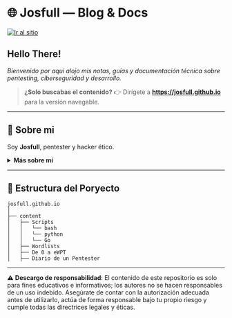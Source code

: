 # 🌐 Josfull — Blog & Docs

[![Ir al sitio](https://img.shields.io/badge/Visitar%20sitio-josfull.github.io-2ea44f?style=for-the-badge&logo=githubpages)](https://josfull.github.io)

## Hello There!

*Bienvenido por aqui alojo mis notas, guías y documentación técnica sobre pentesting, ciberseguridad y desarrollo.*  

> **¿Solo buscabas el contenido?** 👉 Dirígete a **https://josfull.github.io** para la versión navegable.

---

## 👤 Sobre mi

Soy **Josfull**, pentester y hacker ético.

<details>
  <summary><strong>Más sobre mí</strong></summary>
  <ul>
    <li><strong>Nombre:</strong> Josfull</li>
    <li><strong>De:</strong> Argentina</li>
    <li><strong>Roles:</strong> Pentester | Hacker ético</li>
    <li><strong>Habilidades:</strong> 
      Análisis y explotación de vulnerabilidades web avanzadas, análisis de código,
      ingeniería inversa, organización y documentación de hallazgos para la redacción de informes.
    </li>
  </ul>
</details>


---

## 📂 Estructura del Poryecto

```text
josfull.github.io
│
├── content
│   ├── Scripts
│   │   └── bash
│   │   └── python
│   │   └── Go
│   ├── Wordlists
│   ├── De 0 a eWPT
│   ├── Diario de un Pentester
```

---


⚠️ **Descargo de responsabilidad**: El contenido de este repositorio es solo para fines educativos e informativos; los autores no se hacen responsables de un uso indebido. Asegúrate de contar con la autorización adecuada antes de utilizarlo, actúa de forma responsable bajo tu propio riesgo y cumple todas las directrices legales y éticas.